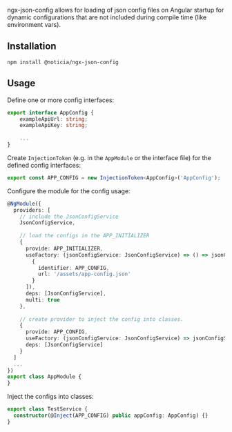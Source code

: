 ngx-json-config allows for loading of json config files on Angular startup for dynamic configurations that are not included during compile time (like environment vars).

## Installation

``npm install @noticia/ngx-json-config``

## Usage

Define one or more config interfaces:

```typescript
export interface AppConfig {
    exampleApiUrl: string;
    exampleApiKey: string;
    
    ...
}
```

Create ``InjectionToken`` (e.g. in the ``AppModule`` or the interface file) for the defined config interfaces:

```typescript
export const APP_CONFIG = new InjectionToken<AppConfig>('AppConfig');
```

Configure the module for the config usage:

```typescript
@NgModule({
  providers: [
    // include the JsonConfigService 
    JsonConfigService,
    
    // load the configs in the APP_INITIALIZER
    {
      provide: APP_INITIALIZER,
      useFactory: (jsonConfigService: JsonConfigService) => () => jsonConfigService.load$([
        {
          identifier: APP_CONFIG,
          url: '/assets/app-config.json'
        }
      ]),
      deps: [JsonConfigService],
      multi: true
    },
    
    // create provider to inject the config into classes.
    {
      provide: APP_CONFIG,
      useFactory: (jsonConfigService: JsonConfigService) => jsonConfigService.get(APP_CONFIG),
      deps: [JsonConfigService]
    }
  ]
  ...
})
export class AppModule {
}
```

Inject the configs into classes:

```typescript
export class TestService {
  constructor(@Inject(APP_CONFIG) public appConfig: AppConfig) {}
}
```
